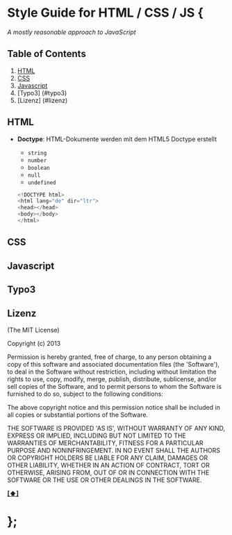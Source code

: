 # Style Guide for HTML / CSS / JS {

*A mostly reasonable approach to JavaScript*


## <a name='TOC'>Table of Contents</a>

  1. [HTML](#html)
  2. [CSS](#css)
  3. [Javascript](#javascript)
  4. [Typo3] (#typo3)
  5. [Lizenz] (#lizenz)

## <a name='html'>HTML</a>

  - **Doctype**: HTML-Dokumente werden mit dem HTML5 Doctype erstellt

    + `string`
    + `number`
    + `boolean`
    + `null`
    + `undefined`

    ```javascript
    <!DOCTYPE html>
    <html lang="de" dir="ltr">
    <head></head>
    <body></body>
    </html>
    ```

## <a name='css'>CSS</a>

## <a name='javascript'>Javascript</a>

## <a name='typo3'>Typo3</a>

## <a name='lizenz'>Lizenz</a>

(The MIT License)

Copyright (c) 2013

Permission is hereby granted, free of charge, to any person obtaining
a copy of this software and associated documentation files (the
'Software'), to deal in the Software without restriction, including
without limitation the rights to use, copy, modify, merge, publish,
distribute, sublicense, and/or sell copies of the Software, and to
permit persons to whom the Software is furnished to do so, subject to
the following conditions:

The above copyright notice and this permission notice shall be
included in all copies or substantial portions of the Software.

THE SOFTWARE IS PROVIDED 'AS IS', WITHOUT WARRANTY OF ANY KIND,
EXPRESS OR IMPLIED, INCLUDING BUT NOT LIMITED TO THE WARRANTIES OF
MERCHANTABILITY, FITNESS FOR A PARTICULAR PURPOSE AND NONINFRINGEMENT.
IN NO EVENT SHALL THE AUTHORS OR COPYRIGHT HOLDERS BE LIABLE FOR ANY
CLAIM, DAMAGES OR OTHER LIABILITY, WHETHER IN AN ACTION OF CONTRACT,
TORT OR OTHERWISE, ARISING FROM, OUT OF OR IN CONNECTION WITH THE
SOFTWARE OR THE USE OR OTHER DEALINGS IN THE SOFTWARE.

**[[⬆]](#TOC)**

# };
